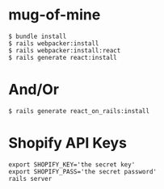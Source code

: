 # mug-of-mine

`$ bundle install`<br>
`$ rails webpacker:install`<br>
`$ rails webpacker:install:react`<br>
`$ rails generate react:install`


# And/Or
`$ rails generate react_on_rails:install`

# Shopify API Keys
`export SHOPIFY_KEY='the secret key'`<br>
`export SHOPIFY_PASS='the secret password'`<br>
`rails server`

